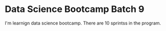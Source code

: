 # Data Science Bootcamp Batch 9

I'm learnign data science bootcamp. There are 10 sprintss in the program.


